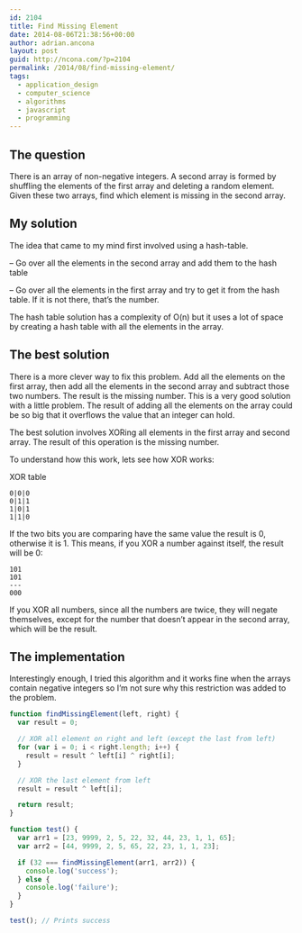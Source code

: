 ```yaml
---
id: 2104
title: Find Missing Element
date: 2014-08-06T21:38:56+00:00
author: adrian.ancona
layout: post
guid: http://ncona.com/?p=2104
permalink: /2014/08/find-missing-element/
tags:
  - application_design
  - computer_science
  - algorithms
  - javascript
  - programming
---
```

## The question

There is an array of non-negative integers. A second array is formed by shuffling the elements of the first array and deleting a random element. Given these two arrays, find which element is missing in the second array.

## My solution

The idea that came to my mind first involved using a hash-table.

&#8211; Go over all the elements in the second array and add them to the hash table
  
&#8211; Go over all the elements in the first array and try to get it from the hash table. If it is not there, that&#8217;s the number.

The hash table solution has a complexity of O(n) but it uses a lot of space by creating a hash table with all the elements in the array.

<!--more-->

## The best solution

There is a more clever way to fix this problem. Add all the elements on the first array, then add all the elements in the second array and subtract those two numbers. The result is the missing number. This is a very good solution with a little problem. The result of adding all the elements on the array could be so big that it overflows the value that an integer can hold.

The best solution involves XORing all elements in the first array and second array. The result of this operation is the missing number.

To understand how this work, lets see how XOR works:

XOR table

```
0|0|0
0|1|1
1|0|1
1|1|0
```

If the two bits you are comparing have the same value the result is 0, otherwise it is 1. This means, if you XOR a number against itself, the result will be 0:

```
101
101
---
000
```

If you XOR all numbers, since all the numbers are twice, they will negate themselves, except for the number that doesn&#8217;t appear in the second array, which will be the result.

## The implementation

Interestingly enough, I tried this algorithm and it works fine when the arrays contain negative integers so I&#8217;m not sure why this restriction was added to the problem.

```js
function findMissingElement(left, right) {
  var result = 0;

  // XOR all element on right and left (except the last from left)
  for (var i = 0; i < right.length; i++) {
    result = result ^ left[i] ^ right[i];
  }

  // XOR the last element from left
  result = result ^ left[i];

  return result;
}

function test() {
  var arr1 = [23, 9999, 2, 5, 22, 32, 44, 23, 1, 1, 65];
  var arr2 = [44, 9999, 2, 5, 65, 22, 23, 1, 1, 23];

  if (32 === findMissingElement(arr1, arr2)) {
    console.log('success');
  } else {
    console.log('failure');
  }
}

test(); // Prints success
```
